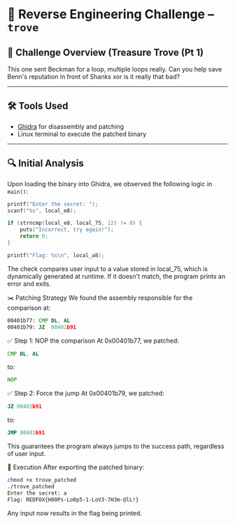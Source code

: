 # 🔐 Reverse Engineering Challenge – `trove`

## 📁 Challenge Overview (Treasure Trove (Pt 1)
This one sent Beckman for a loop, multiple loops really. Can you help save Benn's reputation in front of Shanks xor is it really that bad?

---

## 🛠 Tools Used

- [Ghidra](https://ghidra-sre.org/) for disassembly and patching
- Linux terminal to execute the patched binary

---

## 🔍 Initial Analysis

Upon loading the binary into Ghidra, we observed the following logic in `main()`:

```c
printf("Enter the secret: ");
scanf("%s", local_e8);

if (strncmp(local_e8, local_75, 12) != 0) {
    puts("Incorrect, try again!");
    return 0;
}

printf("Flag: %s\n", local_a8);
```
The check compares user input to a value stored in local_75, which is dynamically generated at runtime. If it doesn't match, the program prints an error and exits.

✂️ Patching Strategy
We found the assembly responsible for the comparison at:

```asm
00401b77: CMP DL, AL
00401b79: JZ  00401b91
```
✅ Step 1: NOP the comparison
At 0x00401b77, we patched:

```asm
CMP DL, AL
```
to:
```asm
NOP
```
✅ Step 2: Force the jump
At 0x00401b79, we patched:

```asm
JZ 00401b91
```
to:
```asm
JMP 00401b91
```
This guarantees the program always jumps to the success path, regardless of user input.

🚀 Execution
After exporting the patched binary:

```bash
chmod +x trove_patched
./trove_patched
Enter the secret: a
Flag: REDFOX{H00Ps-Lo0p5-1-LoV3-7H3m-@lL!}
```
Any input now results in the flag being printed.

